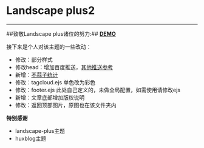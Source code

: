 # Landscape plus2
------
##致敬Landscape plus诸位的努力:##
**[DEMO ](http://bin.bloggao.cn)**

接下来是个人对该主题的一些改动：
+ 修改：部分样式
+ 修改head：增加百度推送，[其他推送参考](http://bin.bloggao.cn/2017/01/10/hexo_sitemap/)
+ 新增：[不蒜子统计](http://busuanzi.ibruce.info/)
+ 修改：tagcloud.ejs 单色改为彩色
+ 修改：footer.ejs 此处自己定义的，未做全局配置，如需使用请修改ejs
+ 新增：文章底部增加版权说明
+ 修改：返回顶部图片，原图也在该文件夹内

**特别感谢**
* landscape-plus主题
* huxblog主题

